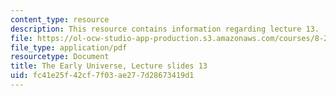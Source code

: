 ```yaml
---
content_type: resource
description: This resource contains information regarding lecture 13.
file: https://ol-ocw-studio-app-production.s3.amazonaws.com/courses/8-286-the-early-universe-fall-2013/fc41e25f42cf7f03ae277d28673419d1_MIT8_286F13_lec13.pdf
file_type: application/pdf
resourcetype: Document
title: The Early Universe, Lecture slides 13
uid: fc41e25f-42cf-7f03-ae27-7d28673419d1
---
```


